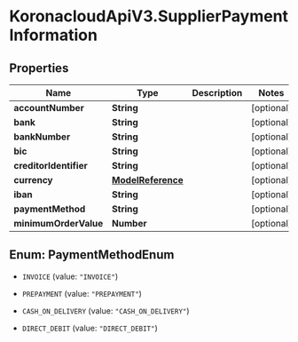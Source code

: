 # KoronacloudApiV3.SupplierPaymentInformation

## Properties
Name | Type | Description | Notes
------------ | ------------- | ------------- | -------------
**accountNumber** | **String** |  | [optional] 
**bank** | **String** |  | [optional] 
**bankNumber** | **String** |  | [optional] 
**bic** | **String** |  | [optional] 
**creditorIdentifier** | **String** |  | [optional] 
**currency** | [**ModelReference**](ModelReference.md) |  | [optional] 
**iban** | **String** |  | [optional] 
**paymentMethod** | **String** |  | [optional] 
**minimumOrderValue** | **Number** |  | [optional] 


<a name="PaymentMethodEnum"></a>
## Enum: PaymentMethodEnum


* `INVOICE` (value: `"INVOICE"`)

* `PREPAYMENT` (value: `"PREPAYMENT"`)

* `CASH_ON_DELIVERY` (value: `"CASH_ON_DELIVERY"`)

* `DIRECT_DEBIT` (value: `"DIRECT_DEBIT"`)




